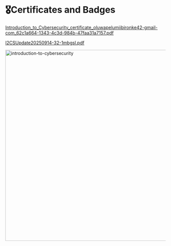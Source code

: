 # 🎖️Certificates and Badges


[Introduction_to_Cybersecurity_certificate_oluwapelumiibironke42-gmail-com_62c1a664-1343-4c3d-984b-47faa31a7157.pdf](https://github.com/user-attachments/files/22454522/Introduction_to_Cybersecurity_certificate_oluwapelumiibironke42-gmail-com_62c1a664-1343-4c3d-984b-47faa31a7157.pdf)

[I2CSUpdate20250914-32-1mbgsl.pdf](https://github.com/user-attachments/files/22454524/I2CSUpdate20250914-32-1mbgsl.pdf)

<img width="600" height="600" alt="introduction-to-cybersecurity" src="https://github.com/user-attachments/assets/0a8432bd-217e-436c-a60e-d9587aeddbbe" />
